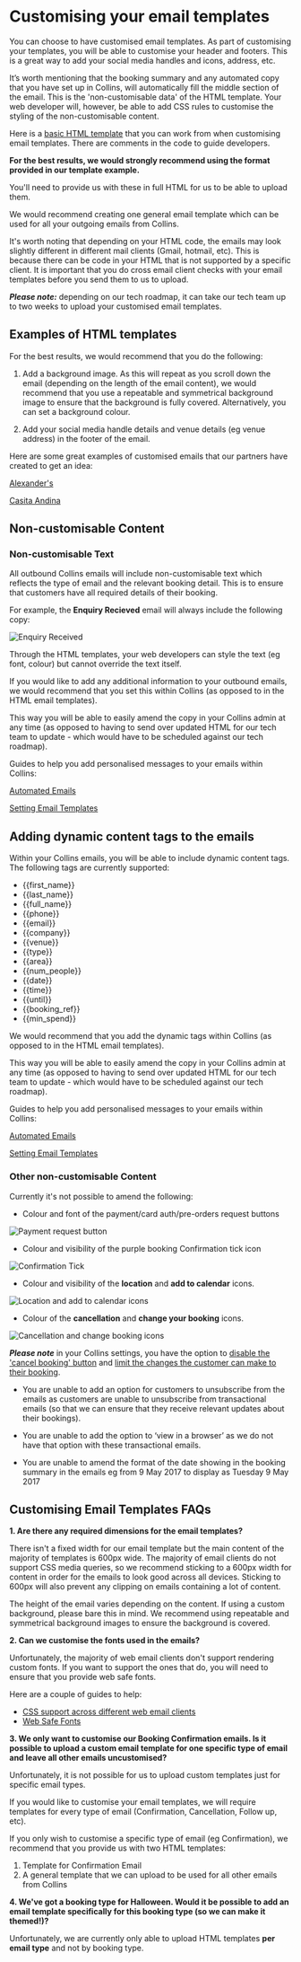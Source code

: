 # Customising your email templates

You can choose to have customised email templates. As part of customising your templates, you will be able to customise your header and footers. This is a great way to add your social media handles and icons, address, etc.

It’s worth mentioning that the booking summary and any automated copy that you have set up in Collins, will automatically fill the middle section of the email. This is the 'non-customisable data' of the HTML template. Your web developer will, however, be able to add CSS rules to customise the styling of the non-customisable content.

Here is a [basic HTML template](https://docs.google.com/document/d/1o5EMw0QcMXiaAvHjbTI11WAAwb1pydo0GbILGqbIpro/edit?usp=sharing) that you can work from when customising email templates. There are comments in the code to guide developers.

**For the best results, we would strongly recommend using the format provided in our template example.**

You'll need to provide us with these in full HTML for us to be able to upload them. 

We would recommend creating one general email template which can be used for all your outgoing emails from Collins.

It's worth noting that depending on your HTML code, the emails may look slightly different in different mail clients (Gmail, hotmail, etc). This is because there can be code in your HTML that is not supported by a specific client. It is important that you do cross email client checks with your email templates before you send them to us to upload. 

**_Please note:_** depending on our tech roadmap, it can take our tech team up to two weeks to upload your customised email templates.

## Examples of HTML templates

For the best results, we would recommend that you do the following: 

1. Add a background image. As this will repeat as you scroll down the email (depending on the length of the email content), we would recommend that you use a repeatable and symmetrical background image to ensure that the background is fully covered. Alternatively, you can set a background colour.

2. Add your social media handle details and venue details (eg venue address) in the footer of the email.

Here are some great examples of customised emails that our partners have created to get an idea:

[Alexander's](https://static.designmynight.com/uploads/2017/11/Alexanders-Example-optimised.png)

[Casita Andina](https://static.designmynight.com/uploads/2017/11/Andina-Example-optimised.png)

## Non-customisable Content

### Non-customisable Text

All outbound Collins emails will include non-customisable text which reflects the type of email and the relevant booking detail. This is to ensure that customers have all required details of their booking.

For example, the **Enquiry Recieved** email will always include the following copy:

![Enquiry Received](https://static.designmynight.com/uploads/2018/08/Capture-2.png)

Through the HTML templates, your web developers can style the text (eg font, colour) but cannot override the text itself. 

If you would like to add any additional information to your outbound emails, we would recommend that you set this within Collins (as opposed to in the HTML email templates).  

This way you will be able to easily amend the copy in your Collins admin at any time (as opposed to having to send over updated HTML for our tech team to update - which would have to be scheduled against our tech roadmap).

Guides to help you add personalised messages to your emails within Collins:
                    
[Automated Emails](https://collins.uservoice.com/knowledgebase/articles/1833961-emails-texts-automated-email-template-examples)

[Setting Email Templates](https://collins.uservoice.com/knowledgebase/articles/478032-emails-texts-adding-a-new-email-template-messa)

## Adding dynamic content tags to the emails

Within your Collins emails, you will be able to include dynamic content tags. The following tags are currently supported:

* {{first_name}}
* {{last_name}}
* {{full_name}}
* {{phone}}
* {{email}}
* {{company}}
* {{venue}}
* {{type}}
* {{area}}
* {{num_people}}
* {{date}}
* {{time}}
* {{until}}
* {{booking_ref}}
* {{min_spend}}

We would recommend that you add the dynamic tags within Collins (as opposed to in the HTML email templates).

This way you will be able to easily amend the copy in your Collins admin at any time (as opposed to having to send over updated HTML for our tech team to update - which would have to be scheduled against our tech roadmap).

Guides to help you add personalised messages to your emails within Collins:
                    
[Automated Emails](https://collins.uservoice.com/knowledgebase/articles/1833961-emails-texts-automated-email-template-examples)

[Setting Email Templates](https://collins.uservoice.com/knowledgebase/articles/478032-emails-texts-adding-a-new-email-template-messa)
### Other non-customisable Content

Currently it's not possible to amend the following:

* Colour and font of the payment/card auth/pre-orders request buttons

![Payment request button](https://static.designmynight.com/uploads/2018/08/Pay-button.png)

* Colour and visibility of the purple booking Confirmation tick icon

![Confirmation Tick](https://static.designmynight.com/uploads/2018/08/tick.png)

* Colour and visibility of the **location** and **add to calendar** icons. 

![Location and add to calendar icons](https://static.designmynight.com/uploads/2018/08/icons.png)

* Colour of the **cancellation** and **change your booking** icons. 

![Cancellation and change booking icons](https://static.designmynight.com/uploads/2018/08/change-booking.png)

**_Please note_** in your Collins settings, you have the option to [disable the 'cancel booking' button](https://collins.uservoice.com/knowledgebase/articles/1117015-emails-texts-disable-the-cancel-booking-butt) and [limit the changes the customer can make to their booking](https://collins.uservoice.com/knowledgebase/articles/886590-booking-types-how-to-limit-the-changes-customers).

* You are unable to add an option for customers to unsubscribe from the emails as customers are unable to unsubscribe from transactional emails (so that we can ensure that they receive relevant updates about their bookings). 

* You are unable to add the option to ‘view in a browser’ as we do not have that option with these transactional emails. 

* You are unable to amend the format of the date showing in the booking summary in the emails eg from 9 May 2017 to display as Tuesday 9 May 2017

## Customising Email Templates FAQs

**1. Are there any required dimensions for the email templates?**

There isn't a fixed width for our email template but the main content of the majority of templates is 600px wide. The majority of email clients do not support CSS media queries, so we recommend sticking to a 600px width for content in order for the emails to look good across all devices. Sticking to 600px will also prevent any clipping on emails containing a lot of content.

The height of the email varies depending on the content. If using a custom background, please bare this in mind. We recommend using repeatable and symmetrical background images to ensure the background is covered.

**2. Can we customise the fonts used in the emails?**

Unfortunately, the majority of web email clients don't support rendering custom fonts. If you want to support the ones that do, you will need to ensure that you provide web safe fonts. 

Here are a couple of guides to help:

* [CSS support across different web email clients](https://www.campaignmonitor.com/css/text-fonts/font/)
* [Web Safe Fonts](https://websitesetup.org/web-safe-fonts-html-css/)

**3. We only want to customise our Booking Confirmation emails. Is it possible to upload a custom email template for one specific type of email and leave all other emails uncustomised?**

Unfortunately, it is not possible for us to upload custom templates just for specific email types. 

If you would like to customise your email templates, we will require templates for every type of email (Confirmation, Cancellation, Follow up, etc). 

If you only wish to customise a specific type of email (eg Confirmation), we recommend that you provide us with two HTML templates:

1. Template for Confirmation Email
2. A general template that we can upload to be used for all other emails from Collins

**4. We've got a booking type for Halloween. Would it be possible to add an email template specifically for this booking type (so we can make it themed!)?**

Unfortunately, we are currently only able to upload HTML templates **per email type** and not by booking type. 



